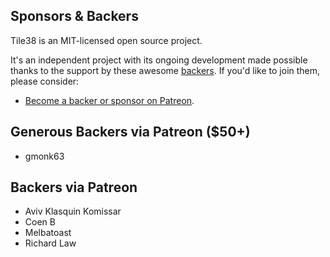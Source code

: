 ## Sponsors &amp; Backers

Tile38 is an MIT-licensed open source project.

It's an independent project with its ongoing development made possible thanks to the support by these awesome [backers](https://github.com/tidwall/tile38/blob/master/BACKERS.md).
If you'd like to join them, please consider:

- [Become a backer or sponsor on Patreon](https://www.patreon.com/tidwall).

## Generous Backers via Patreon ($50+)

- gmonk63

## Backers via Patreon

- Aviv Klasquin Komissar
- Coen B
- Melbatoast
- Richard Law
